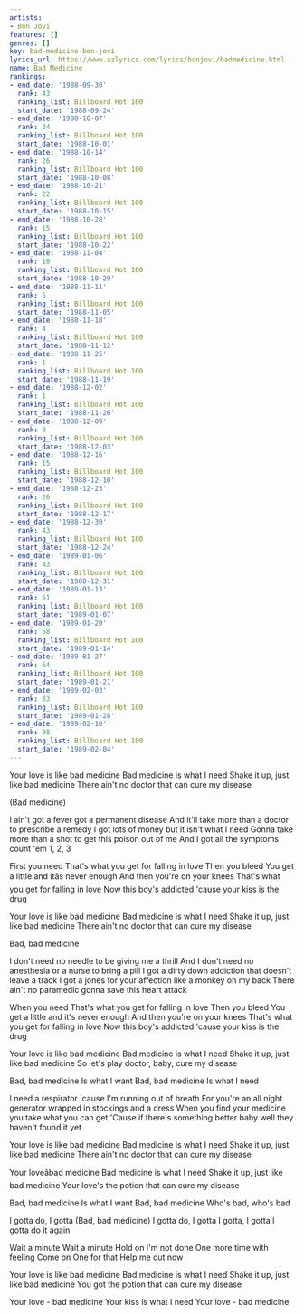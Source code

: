 ```yaml
---
artists:
- Bon Jovi
features: []
genres: []
key: bad-medicine-bon-jovi
lyrics_url: https://www.azlyrics.com/lyrics/bonjovi/badmedicine.html
name: Bad Medicine
rankings:
- end_date: '1988-09-30'
  rank: 43
  ranking_list: Billboard Hot 100
  start_date: '1988-09-24'
- end_date: '1988-10-07'
  rank: 34
  ranking_list: Billboard Hot 100
  start_date: '1988-10-01'
- end_date: '1988-10-14'
  rank: 26
  ranking_list: Billboard Hot 100
  start_date: '1988-10-08'
- end_date: '1988-10-21'
  rank: 22
  ranking_list: Billboard Hot 100
  start_date: '1988-10-15'
- end_date: '1988-10-28'
  rank: 15
  ranking_list: Billboard Hot 100
  start_date: '1988-10-22'
- end_date: '1988-11-04'
  rank: 10
  ranking_list: Billboard Hot 100
  start_date: '1988-10-29'
- end_date: '1988-11-11'
  rank: 5
  ranking_list: Billboard Hot 100
  start_date: '1988-11-05'
- end_date: '1988-11-18'
  rank: 4
  ranking_list: Billboard Hot 100
  start_date: '1988-11-12'
- end_date: '1988-11-25'
  rank: 1
  ranking_list: Billboard Hot 100
  start_date: '1988-11-19'
- end_date: '1988-12-02'
  rank: 1
  ranking_list: Billboard Hot 100
  start_date: '1988-11-26'
- end_date: '1988-12-09'
  rank: 8
  ranking_list: Billboard Hot 100
  start_date: '1988-12-03'
- end_date: '1988-12-16'
  rank: 15
  ranking_list: Billboard Hot 100
  start_date: '1988-12-10'
- end_date: '1988-12-23'
  rank: 26
  ranking_list: Billboard Hot 100
  start_date: '1988-12-17'
- end_date: '1988-12-30'
  rank: 43
  ranking_list: Billboard Hot 100
  start_date: '1988-12-24'
- end_date: '1989-01-06'
  rank: 43
  ranking_list: Billboard Hot 100
  start_date: '1988-12-31'
- end_date: '1989-01-13'
  rank: 51
  ranking_list: Billboard Hot 100
  start_date: '1989-01-07'
- end_date: '1989-01-20'
  rank: 58
  ranking_list: Billboard Hot 100
  start_date: '1989-01-14'
- end_date: '1989-01-27'
  rank: 64
  ranking_list: Billboard Hot 100
  start_date: '1989-01-21'
- end_date: '1989-02-03'
  rank: 83
  ranking_list: Billboard Hot 100
  start_date: '1989-01-28'
- end_date: '1989-02-10'
  rank: 98
  ranking_list: Billboard Hot 100
  start_date: '1989-02-04'
---
```


Your love is like bad medicine
Bad medicine is what I need
Shake it up, just like bad medicine
There ain't no doctor that can cure my disease

(Bad medicine)

I ain't got a fever got a permanent disease
And it'll take more than a doctor to prescribe a remedy
I got lots of money but it isn't what I need
Gonna take more than a shot to get this poison out of me
And I got all the symptoms count 'em 1, 2, 3

First you need
That's what you get for falling in love
Then you bleed
You get a little and itâs never enough
And then you're on your knees
That's what you get for falling in love
Now this boy's addicted 'cause your kiss is the drug

Your love is like bad medicine
Bad medicine is what I need
Shake it up, just like bad medicine
There ain't no doctor that can cure my disease

Bad, bad medicine

I don't need no needle to be giving me a thrill
And I don't need no anesthesia or a nurse to bring a pill
I got a dirty down addiction that doesn't leave a track
I got a jones for your affection like a monkey on my back
There ain't no paramedic gonna save this heart attack

When you need
That's what you get for falling in love
Then you bleed
You get a little and it's never enough
And then you're on your knees
That's what you get for falling in love
Now this boy's addicted 'cause your kiss is the drug

Your love is like bad medicine
Bad medicine is what I need
Shake it up, just like bad medicine
So let's play doctor, baby, cure my disease

Bad, bad medicine
Is what I want
Bad, bad medicine
Is what I need

I need a respirator 'cause I'm running out of breath
For you're an all night generator wrapped in stockings and a dress
When you find your medicine you take what you can get
'Cause if there's something better baby well they haven't found it yet

Your love is like bad medicine
Bad medicine is what I need
Shake it up, just like bad medicine
There ain't no doctor that can cure my disease

Your loveâbad medicine
Bad medicine is what I need
Shake it up, just like bad medicine
Your love's the potion that can cure my disease

Bad, bad medicine
Is what I want
Bad, bad medicine
Who's bad, who's bad

I gotta do, I gotta
(Bad, bad medicine)
I gotta do, I gotta
I gotta, I gotta
I gotta do it again

Wait a minute
Wait a minute
Hold on
I'm not done
One more time with feeling
Come on
One for that
Help me out now

Your love is like bad medicine
Bad medicine is what I need
Shake it up, just like bad medicine
You got the potion that can cure my disease

Your love - bad medicine
Your kiss is what I need
Your love - bad medicine
